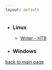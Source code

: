 ```yaml
---
layout: default
---
```


- ### Linux
    - [<p1> Writer - HTB </p1>](./boxes/writer-htb.html)

- ### Windows


[back to main page](./)
